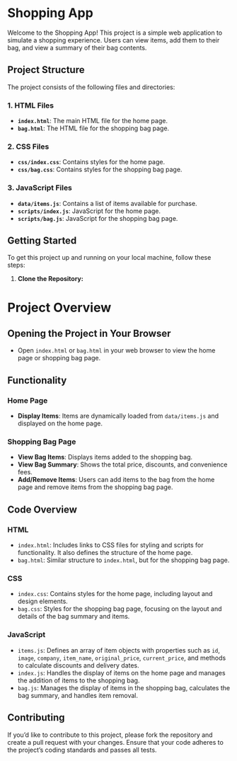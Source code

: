 # Shopping App

Welcome to the Shopping App! This project is a simple web application to simulate a shopping experience. Users can view items, add them to their bag, and view a summary of their bag contents.

## Project Structure

The project consists of the following files and directories:

### 1. HTML Files

- **`index.html`**: The main HTML file for the home page.
- **`bag.html`**: The HTML file for the shopping bag page.

### 2. CSS Files

- **`css/index.css`**: Contains styles for the home page.
- **`css/bag.css`**: Contains styles for the shopping bag page.

### 3. JavaScript Files

- **`data/items.js`**: Contains a list of items available for purchase.
- **`scripts/index.js`**: JavaScript for the home page.
- **`scripts/bag.js`**: JavaScript for the shopping bag page.

## Getting Started

To get this project up and running on your local machine, follow these steps:

1. **Clone the Repository:**
# Project Overview

## Opening the Project in Your Browser

- Open `index.html` or `bag.html` in your web browser to view the home page or shopping bag page.

## Functionality

### Home Page

- **Display Items**: Items are dynamically loaded from `data/items.js` and displayed on the home page.

### Shopping Bag Page

- **View Bag Items**: Displays items added to the shopping bag.
- **View Bag Summary**: Shows the total price, discounts, and convenience fees.
- **Add/Remove Items**: Users can add items to the bag from the home page and remove items from the shopping bag page.

## Code Overview

### HTML

- `index.html`: Includes links to CSS files for styling and scripts for functionality. It also defines the structure of the home page.
- `bag.html`: Similar structure to `index.html`, but for the shopping bag page.

### CSS

- `index.css`: Contains styles for the home page, including layout and design elements.
- `bag.css`: Styles for the shopping bag page, focusing on the layout and details of the bag summary and items.

### JavaScript

- `items.js`: Defines an array of item objects with properties such as `id`, `image`, `company`, `item_name`, `original_price`, `current_price`, and methods to calculate discounts and delivery dates.
- `index.js`: Handles the display of items on the home page and manages the addition of items to the shopping bag.
- `bag.js`: Manages the display of items in the shopping bag, calculates the bag summary, and handles item removal.

## Contributing

If you’d like to contribute to this project, please fork the repository and create a pull request with your changes. Ensure that your code adheres to the project’s coding standards and passes all tests.
